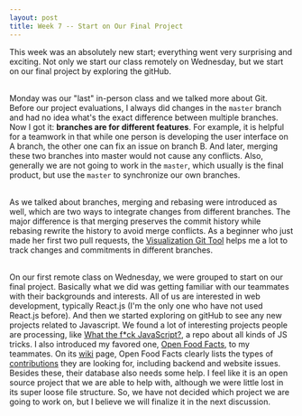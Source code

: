 ```yaml
---
layout: post
title: Week 7 -- Start on Our Final Project
---
```


This week was an absolutely new start; everything went very surprising and exciting. Not only we start our class remotely on Wednesday, but we start on our final project by exploring the gitHub. <br><br>

Monday was our "last" in-person class and we talked more about Git. Before our project evaluations, I always did changes in the `master` branch and had no idea what's the exact difference between multiple branches. Now I got it: __branches are for different features__. For example, it is helpful for a teamwork in that while one person is developing the user interface on A branch, the other one can fix an issue on branch B. And later, merging these two branches into master would not cause any conflicts. Also, generally we are not going to work in the `master`, which usually is the final product, but use the `master` to synchronize our own branches. <br><br>

As we talked about branches, merging and rebasing were introduced as well, which are two ways to integrate changes from different branches. The major difference is that merging preserves the commit history while rebasing rewrite the history to avoid merge conflicts. As a beginner who just made her first two pull requests, the [Visualization Git Tool](https://git-school.github.io/visualizing-git/) helps me a lot to track changes and commitments in different branches.<br><br>

On our first remote class on Wednesday, we were grouped to start on our final project. Basically what we did was getting familiar with our teammates with their backgrounds and interests. All of us are interested in web development, typically React.js (I'm the only one who have not used React.js before). And then we started exploring on gitHub to see any new projects related to Javascript. We found a lot of interesting projects people are processing, like [What the f\*ck JavaScript?](https://github.com/denysdovhan/wtfjs), a repo about all kinds of JS tricks. I also introduced my favored one, [Open Food Facts](), to my teammates. On its [wiki](https://en.wiki.openfoodfacts.org/Main_Page) page, Open Food Facts clearly lists the types of [contributions](https://en.wiki.openfoodfacts.org/Software_Development) they are looking for, including backend and website issues. Besides these, their database also needs some help. I feel like it is an open source project that we are able to help with, although we were little lost in its super loose file structure. So, we have not decided which project we are going to work on, but I believe we will finalize it in the next discussion.

